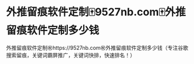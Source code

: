 # 外推留痕软件定制🀄️9527nb.com🀄️外推留痕软件定制多少钱

外推留痕软件定制㊗️https://9527nb.com㊗️外推留痕软件定制多少钱（专注谷歌搜索留痕，关键词霸屏推广，关键词快排，快速排名！）